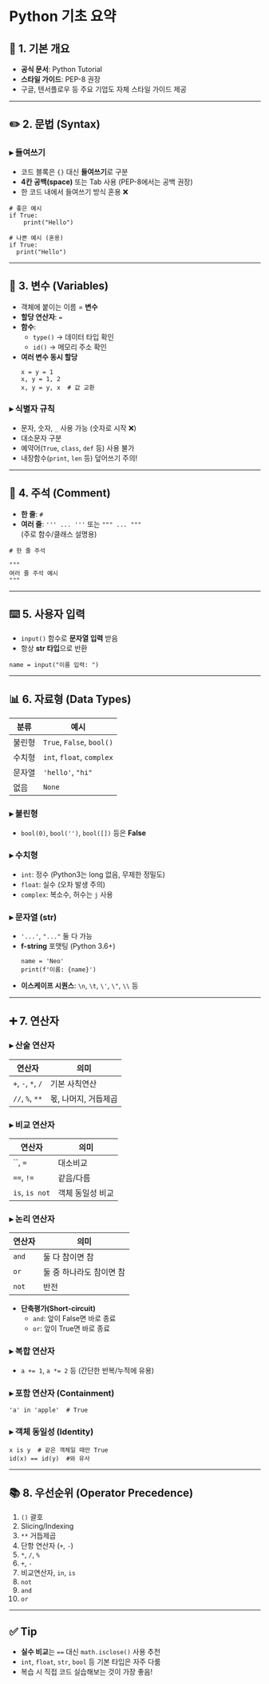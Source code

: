 
# Python 기초 요약

## 📘 1. 기본 개요
- **공식 문서**: Python Tutorial
- **스타일 가이드**: PEP-8 권장
- 구글, 텐서플로우 등 주요 기업도 자체 스타일 가이드 제공

---

## ✏️ 2. 문법 (Syntax)

### ▸ 들여쓰기
- 코드 블록은 `{}` 대신 **들여쓰기**로 구분
- **4칸 공백(space)** 또는 Tab 사용 (PEP-8에서는 공백 권장)
- 한 코드 내에서 들여쓰기 방식 혼용 ❌

```
# 좋은 예시
if True:
    print("Hello")

# 나쁜 예시 (혼용)
if True:
  print("Hello")
```

---

## 🧠 3. 변수 (Variables)

- 객체에 붙이는 이름 = **변수**
- **할당 연산자**: `=`
- **함수**:
    - `type()` → 데이터 타입 확인
    - `id()` → 메모리 주소 확인
- **여러 변수 동시 할당**
    ```
    x = y = 1
    x, y = 1, 2
    x, y = y, x  # 값 교환
    ```

### ▸ 식별자 규칙
- 문자, 숫자, `_` 사용 가능 (숫자로 시작 ❌)
- 대소문자 구분
- 예약어(`True`, `class`, `def` 등) 사용 불가
- 내장함수(`print`, `len` 등) 덮어쓰기 주의!

---

## 🧾 4. 주석 (Comment)

- **한 줄**: `#`
- **여러 줄**: `''' ... '''` 또는 `""" ... """`  
  (주로 함수/클래스 설명용)

```
# 한 줄 주석

"""
여러 줄 주석 예시
"""
```

---

## ⌨️ 5. 사용자 입력

- `input()` 함수로 **문자열 입력** 받음
- 항상 **str 타입**으로 반환

```
name = input("이름 입력: ")
```

---

## 📊 6. 자료형 (Data Types)

| 분류    | 예시                       |
| ------- | ------------------------- |
| 불린형  | `True`, `False`, `bool()` |
| 수치형  | `int`, `float`, `complex` |
| 문자열  | `'hello'`, `"hi"`         |
| 없음    | `None`                    |

### ▸ 불린형
- `bool(0)`, `bool('')`, `bool([])` 등은 **False**

### ▸ 수치형
- `int`: 정수 (Python3는 long 없음, 무제한 정밀도)
- `float`: 실수 (오차 발생 주의)
- `complex`: 복소수, 허수는 `j` 사용

### ▸ 문자열 (str)
- `'...'`, `"..."` 둘 다 가능
- **f-string** 포맷팅 (Python 3.6+)
    ```
    name = 'Neo'
    print(f'이름: {name}')
    ```
- **이스케이프 시퀀스**: `\n`, `\t`, `\'`, `\"`, `\\` 등

---

## ➕ 7. 연산자

### ▸ 산술 연산자

| 연산자        | 의미           |
| ------------- | ------------- |
| `+`, `-`, `*`, `/` | 기본 사칙연산   |
| `//`, `%`, `**`    | 몫, 나머지, 거듭제곱 |

### ▸ 비교 연산자

| 연산자         | 의미            |
| -------------- | --------------- |
| ``, `=` | 대소비교          |
| `==`, `!=`           | 같음/다름         |
| `is`, `is not`       | 객체 동일성 비교   |

### ▸ 논리 연산자

| 연산자 | 의미                   |
| ------ | ---------------------- |
| `and`  | 둘 다 참이면 참         |
| `or`   | 둘 중 하나라도 참이면 참 |
| `not`  | 반전                   |

- **단축평가(Short-circuit)**
    - `and`: 앞이 False면 바로 종료
    - `or`: 앞이 True면 바로 종료

### ▸ 복합 연산자

- `a += 1`, `a *= 2` 등 (간단한 반복/누적에 유용)

### ▸ 포함 연산자 (Containment)

```
'a' in 'apple'  # True
```

### ▸ 객체 동일성 (Identity)

```
x is y  # 같은 객체일 때만 True
id(x) == id(y)  #와 유사
```

---

## 📚 8. 우선순위 (Operator Precedence)

1. `()` 괄호
2. Slicing/Indexing
3. `**` 거듭제곱
4. 단항 연산자 (`+`, `-`)
5. `*`, `/`, `%`
6. `+`, `-`
7. 비교연산자, `in`, `is`
8. `not`
9. `and`
10. `or`

---

## ✅ Tip

- **실수 비교**는 `==` 대신 `math.isclose()` 사용 추천
- `int`, `float`, `str`, `bool` 등 기본 타입은 자주 다룸
- 복습 시 직접 코드 실습해보는 것이 가장 좋음!
